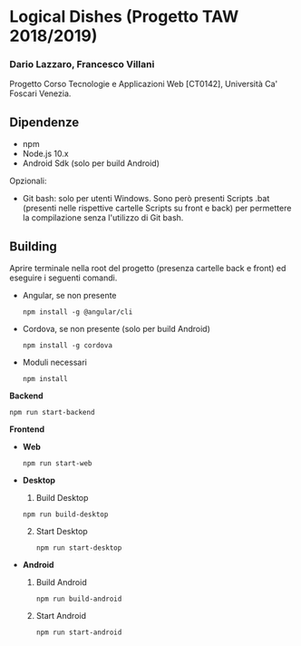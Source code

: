 # Logical Dishes (Progetto TAW 2018/2019)

### Dario Lazzaro, Francesco Villani

Progetto Corso Tecnologie e Applicazioni Web [CT0142], Università Ca' Foscari Venezia.

## Dipendenze

- npm
- Node.js 10.x
- Android Sdk (solo per build Android)

Opzionali:

  - Git bash:
    solo per utenti Windows. Sono però presenti Scripts .bat (presenti nelle rispettive cartelle Scripts su front e back) per permettere     la compilazione senza l'utilizzo di Git bash.

## Building

Aprire terminale nella root del progetto (presenza cartelle back e front) ed eseguire i seguenti comandi.

- Angular, se non presente

  ```
  npm install -g @angular/cli
  ```

- Cordova, se non presente (solo per build Android)

  ```
  npm install -g cordova
  ```
  
- Moduli necessari

  ```
  npm install
  ```

**Backend**

```
npm run start-backend
```

**Frontend**

- **Web**

  ```
  npm run start-web
  ```

- **Desktop**

  1.  Build Desktop

     ```
     npm run build-desktop
     ```

  2. Start Desktop

     ```
     npm run start-desktop
     ```

- **Android**

  1. Build Android

     ```
     npm run build-android
     ```

  2. Start Android

     ```
     npm run start-android
     ```

